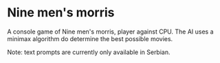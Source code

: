 # Nine men's morris

A console game of Nine men's morris, player against CPU.
The AI uses a minimax algorithm do determine the best possible movies.

Note: text prompts are currently only available in Serbian.
